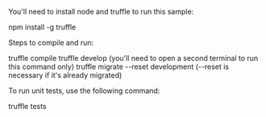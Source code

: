 You'll need to install node and truffle to run this sample:

npm install -g truffle

Steps to compile and run:

truffle compile
truffle develop (you'll need to open a second terminal to run this command only)
truffle migrate --reset  development (--reset is necessary if it's already migrated)

To run unit tests, use the following command:

truffle tests


